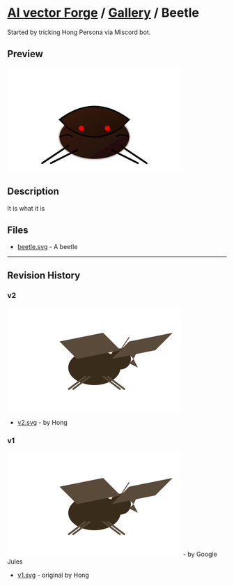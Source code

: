 # [AI vector Forge](../../README.md) / [Gallery](../../gallery/README.md) / Beetle

Started by tricking Hong Persona via Miscord bot.

## Preview

![Beetle](./beetle.svg)

## Description

It is what it is

## Files

- [beetle.svg](./beetle.svg) - A beetle

---

## Revision History

### v2

![v2](./revisions/v1.svg)

- [v2.svg](./revisions/v1.svg) - by Hong 

### v1

![v1](./revisions/v1.svg) - by Google Jules

- [v1.svg](./revisions/v1.svg) - original by Hong
